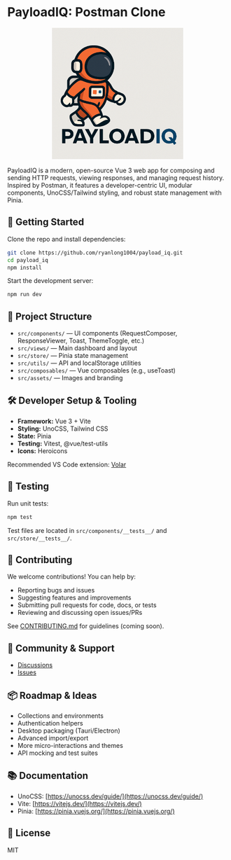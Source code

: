 # PayloadIQ: Postman Clone

<p align="center">
  <img src="src/assets/payload_iq.png" alt="PayloadIQ Logo" width="300" />
</p>

PayloadIQ is a modern, open-source Vue 3 web app for composing and sending HTTP requests, viewing responses, and managing request history. Inspired by Postman, it features a developer-centric UI, modular components, UnoCSS/Tailwind styling, and robust state management with Pinia.

## 🚀 Getting Started

Clone the repo and install dependencies:

```bash
git clone https://github.com/ryanlong1004/payload_iq.git
cd payload_iq
npm install
```

Start the development server:

```bash
npm run dev
```

## 🧩 Project Structure

- `src/components/` — UI components (RequestComposer, ResponseViewer, Toast, ThemeToggle, etc.)
- `src/views/` — Main dashboard and layout
- `src/store/` — Pinia state management
- `src/utils/` — API and localStorage utilities
- `src/composables/` — Vue composables (e.g., useToast)
- `src/assets/` — Images and branding

## 🛠️ Developer Setup & Tooling

- **Framework:** Vue 3 + Vite
- **Styling:** UnoCSS, Tailwind CSS
- **State:** Pinia
- **Testing:** Vitest, @vue/test-utils
- **Icons:** Heroicons

Recommended VS Code extension: [Volar](https://marketplace.visualstudio.com/items?itemName=Vue.volar)

## 🧪 Testing

Run unit tests:

```bash
npm test
```

Test files are located in `src/components/__tests__/` and `src/store/__tests__/`.

## 🤝 Contributing

We welcome contributions! You can help by:

- Reporting bugs and issues
- Suggesting features and improvements
- Submitting pull requests for code, docs, or tests
- Reviewing and discussing open issues/PRs

See [CONTRIBUTING.md](CONTRIBUTING.md) for guidelines (coming soon).

## 💬 Community & Support

- [Discussions](https://github.com/ryanlong1004/payload_iq/discussions)
- [Issues](https://github.com/ryanlong1004/PayloadIQ/issues)

## 📦 Roadmap & Ideas

- Collections and environments
- Authentication helpers
- Desktop packaging (Tauri/Electron)
- Advanced import/export
- More micro-interactions and themes
- API mocking and test suites

## 📚 Documentation

- UnoCSS: [https://unocss.dev/guide/](https://unocss.dev/guide/)
- Vite: [https://vitejs.dev/](https://vitejs.dev/)
- Pinia: [https://pinia.vuejs.org/](https://pinia.vuejs.org/)

## 📝 License

MIT
